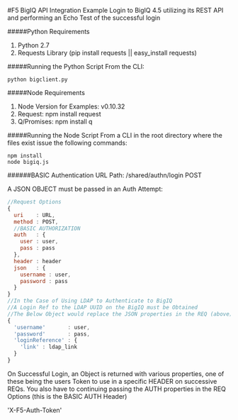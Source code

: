 #F5 BigIQ API Integration
Example Login to BigIQ 4.5 utilizing its REST API and performing an Echo Test of the successful login

#####Python Requirements
1. Python 2.7
2. Requests Library (pip install requests || easy_install requests)

#####Running the Python Script
From the CLI:

```
python bigclient.py
```

#####Node Requirements
1. Node Version for Examples: v0.10.32
2. Request: npm install request
3. Q/Promises: npm install q

#####Running the Node Script
From a CLI in the root directory where the files exist issue the following commands:

```
npm install
node bigiq.js
```

######BASIC Authentication
URL Path: /shared/authn/login POST

A JSON OBJECT must be passed in an Auth Attempt:

```javascript
//Request Options
{
  uri 	 : URL,
  method : POST,
  //BASIC AUTHORIZATION
  auth   : {
  	user : user,
  	pass : pass
  },
  header : header
  json   : {
  	username : user,
  	password : pass
  }
}
//In the Case of Using LDAP to Authenticate to BigIQ
//A Login Ref to the LDAP UUID on the BigIQ must be Obtained
//The Below Object would replace the JSON properties in the REQ (above)
{
  'username'       : user,
  'password'       : pass,
  'loginReference' : {
    'link' : ldap_link
  }
}
```

On Successful Login, an Object is returned with various properties, one of these being the users Token to use in a specific HEADER on successive REQs. You also have to continuing passing the AUTH properties in the REQ Options (this is the BASIC AUTH Header)

'X-F5-Auth-Token'
